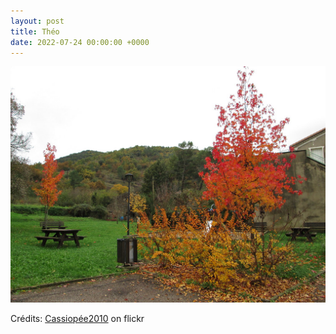 ```yaml
---
layout: post
title: Théo
date: 2022-07-24 00:00:00 +0000
---
```


![Théo](/images/2022-07-24.jpg)

Crédits: [Cassiopée2010](https://www.flickr.com/people/cmoi30/) on flickr
